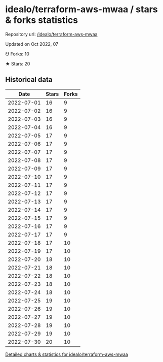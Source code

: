 # idealo/terraform-aws-mwaa / stars & forks statistics

Repository url: [/idealo/terraform-aws-mwaa](https://github.com/idealo/terraform-aws-mwaa)

Updated on Oct 2022, 07

☋ Forks: 10

★ Stars: 20

## Historical data
| Date | Stars | Forks |
|------|-------|-------|
| 2022-07-01 | 16 | 9 | 
| 2022-07-02 | 16 | 9 | 
| 2022-07-03 | 16 | 9 | 
| 2022-07-04 | 16 | 9 | 
| 2022-07-05 | 17 | 9 | 
| 2022-07-06 | 17 | 9 | 
| 2022-07-07 | 17 | 9 | 
| 2022-07-08 | 17 | 9 | 
| 2022-07-09 | 17 | 9 | 
| 2022-07-10 | 17 | 9 | 
| 2022-07-11 | 17 | 9 | 
| 2022-07-12 | 17 | 9 | 
| 2022-07-13 | 17 | 9 | 
| 2022-07-14 | 17 | 9 | 
| 2022-07-15 | 17 | 9 | 
| 2022-07-16 | 17 | 9 | 
| 2022-07-17 | 17 | 9 | 
| 2022-07-18 | 17 | 10 | 
| 2022-07-19 | 17 | 10 | 
| 2022-07-20 | 18 | 10 | 
| 2022-07-21 | 18 | 10 | 
| 2022-07-22 | 18 | 10 | 
| 2022-07-23 | 18 | 10 | 
| 2022-07-24 | 18 | 10 | 
| 2022-07-25 | 19 | 10 | 
| 2022-07-26 | 19 | 10 | 
| 2022-07-27 | 19 | 10 | 
| 2022-07-28 | 19 | 10 | 
| 2022-07-29 | 19 | 10 | 
| 2022-07-30 | 20 | 10 | 


[Detailed charts & statistics for idealo/terraform-aws-mwaa](https://reviewgithub.com/rep/idealo/terraform-aws-mwaa)

